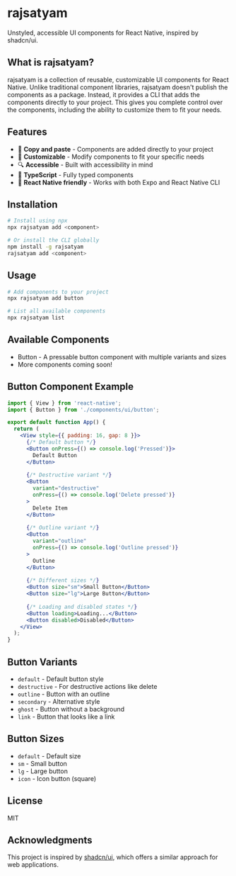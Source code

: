 # rajsatyam

Unstyled, accessible UI components for React Native, inspired by shadcn/ui.

## What is rajsatyam?

rajsatyam is a collection of reusable, customizable UI components for React Native. Unlike traditional component libraries, rajsatyam doesn't publish the components as a package. Instead, it provides a CLI that adds the components directly to your project. This gives you complete control over the components, including the ability to customize them to fit your needs.

## Features

- 🚀 **Copy and paste** - Components are added directly to your project
- 💪 **Customizable** - Modify components to fit your specific needs
- 🔍 **Accessible** - Built with accessibility in mind
- 📝 **TypeScript** - Fully typed components
- 📱 **React Native friendly** - Works with both Expo and React Native CLI

## Installation

```bash
# Install using npx
npx rajsatyam add <component>

# Or install the CLI globally
npm install -g rajsatyam
rajsatyam add <component>
```

## Usage

```bash
# Add components to your project
npx rajsatyam add button

# List all available components
npx rajsatyam list
```

## Available Components

- Button - A pressable button component with multiple variants and sizes
- More components coming soon!

## Button Component Example

```jsx
import { View } from 'react-native';
import { Button } from './components/ui/button';

export default function App() {
  return (
    <View style={{ padding: 16, gap: 8 }}>
      {/* Default button */}
      <Button onPress={() => console.log('Pressed')}>
        Default Button
      </Button>
      
      {/* Destructive variant */}
      <Button 
        variant="destructive" 
        onPress={() => console.log('Delete pressed')}
      >
        Delete Item
      </Button>
      
      {/* Outline variant */}
      <Button 
        variant="outline" 
        onPress={() => console.log('Outline pressed')}
      >
        Outline
      </Button>
      
      {/* Different sizes */}
      <Button size="sm">Small Button</Button>
      <Button size="lg">Large Button</Button>
      
      {/* Loading and disabled states */}
      <Button loading>Loading...</Button>
      <Button disabled>Disabled</Button>
    </View>
  );
}
```

## Button Variants

- `default` - Default button style
- `destructive` - For destructive actions like delete
- `outline` - Button with an outline
- `secondary` - Alternative style
- `ghost` - Button without a background
- `link` - Button that looks like a link

## Button Sizes

- `default` - Default size
- `sm` - Small button
- `lg` - Large button
- `icon` - Icon button (square)

## License

MIT

## Acknowledgments

This project is inspired by [shadcn/ui](https://ui.shadcn.com/), which offers a similar approach for web applications.
